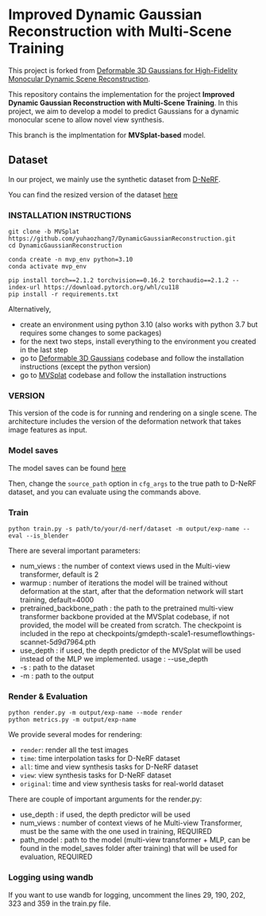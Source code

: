 # Improved Dynamic Gaussian Reconstruction with Multi-Scene Training

This project is forked from [Deformable 3D Gaussians for High-Fidelity Monocular Dynamic Scene Reconstruction](https://github.com/ingra14m/Deformable-3D-Gaussians).


This repository contains the implementation for the project **Improved Dynamic Gaussian Reconstruction with Multi-Scene Training**. In this project, we aim to develop a model to predict Gaussians for a dynamic monocular scene to allow novel view synthesis.

This branch is the implmentation for **MVSplat-based** model.

## Dataset

In our project, we mainly use the synthetic dataset from [D-NeRF](https://www.albertpumarola.com/research/D-NeRF/index.html).

You can find the resized version of the dataset [here](https://drive.google.com/file/d/18uvbL3XJcYS3gOvxmvCwMwiKGaiqn_Jz/view)



### INSTALLATION INSTRUCTIONS

```shell
git clone -b MVSplat https://github.com/yuhaozhang7/DynamicGaussianReconstruction.git
cd DynamicGaussianReconstruction

conda create -n mvp_env python=3.10
conda activate mvp_env

pip install torch==2.1.2 torchvision==0.16.2 torchaudio==2.1.2 --index-url https://download.pytorch.org/whl/cu118
pip install -r requirements.txt

```
Alternatively,

- create an environment using python 3.10 (also works with python 3.7 but requires some changes to some packages)
- for the next two steps, install everything to the environment you created in the last step
- go to [Deformable 3D Gaussians](https://github.com/ingra14m/Deformable-3D-Gaussians) codebase and follow the installation instructions (except the python version)
- go to [MVSplat](https://github.com/donydchen/mvsplat) codebase and follow the installation instructions


### VERSION

This version of the code is for running and rendering on a single scene. The architecture includes the version of the deformation network that takes image features as input. 


### Model saves

The model saves can be found [here](https://drive.google.com/drive/folders/1y2yxnW9KBr9nxgNsVVmtuhbxTqqN3xzh?usp=sharing)

Then, change the `source_path` option in `cfg_args` to the true path to D-NeRF dataset, and you can evaluate using the commands above.

### Train

```shell
python train.py -s path/to/your/d-nerf/dataset -m output/exp-name --eval --is_blender
```
There are several important parameters:
 - num_views : the number of context views used in the Multi-view transformer, default is 2
 - warmup : number of iterations the model will be trained without deformation at the start, after that the deformation network will start training, default=4000
 - pretrained_backbone_path : the path to the pretrained multi-view transformer backbone provided at the MVSplat codebase, if not provided, the model will be created from scratch. The checkpoint is included in the repo at checkpoints/gmdepth-scale1-resumeflowthings-scannet-5d9d7964.pth 
 - use_depth : if used, the depth predictor of the MVSplat will be used instead of the MLP we implemented. usage : --use_depth
 - -s : path to the dataset
 - -m : path to the output

### Render & Evaluation

```shell
python render.py -m output/exp-name --mode render
python metrics.py -m output/exp-name
```

We provide several modes for rendering:

- `render`: render all the test images
- `time`: time interpolation tasks for D-NeRF dataset
- `all`: time and view synthesis tasks for D-NeRF dataset
- `view`: view synthesis tasks for D-NeRF dataset
- `original`: time and view synthesis tasks for real-world dataset

There are couple of important arguments for the render.py:

- use_depth : if used, the depth predictor will be used
- num_views : number of context views of he Multi-view Transformer, must be the same with the one used in training, REQUIRED
- path_model : path to the model (multi-view transformer + MLP, can be found in the model_saves folder after training) that will be used for evaluation, REQUIRED 


### Logging using wandb

If you want to use wandb for logging, uncomment the lines 29, 190, 202, 323 and 359 in the train.py file. 